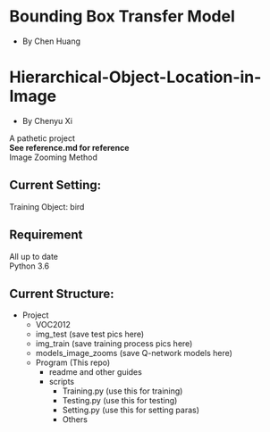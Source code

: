 # Bounding Box Transfer Model
- By Chen Huang

# Hierarchical-Object-Location-in-Image
- By Chenyu Xi<br/>

A pathetic project<br/>
**See reference.md for reference**<br/>
Image Zooming Method<br/>
## Current Setting:
Training Object: bird
## Requirement
All up to date</br>
Python 3.6
## Current Structure:
- Project
  - VOC2012
  - img_test (save test pics here)
  - img_train (save training process pics here)
  - models_image_zooms (save Q-network models here)
  - Program (This repo)
    - readme and other guides
    - scripts
      - Training.py (use this for training)
      - Testing.py (use this for testing)
      - Setting.py (use this for setting paras)
      - Others
